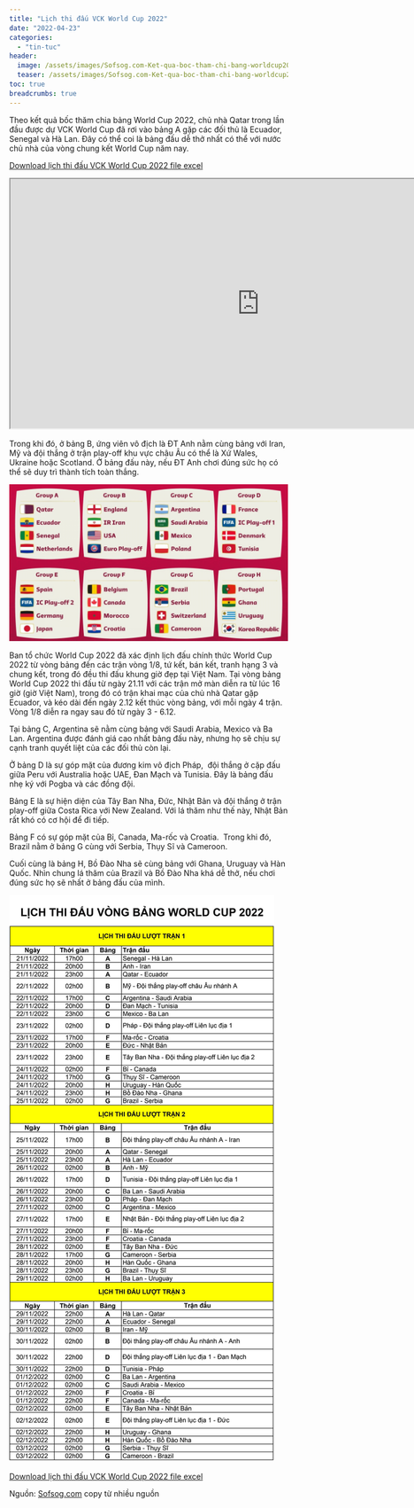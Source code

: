 ```yaml
---
title: "Lịch thi đấu VCK World Cup 2022"
date: "2022-04-23"
categories: 
  - "tin-tuc"
header:
  image: /assets/images/Sofsog.com-Ket-qua-boc-tham-chi-bang-worldcup2022.jpg
  teaser: /assets/images/Sofsog.com-Ket-qua-boc-tham-chi-bang-worldcup2022.jpg
toc: true
breadcrumbs: true
---
```


Theo kết quả bốc thăm chia bảng World Cup 2022, chủ nhà Qatar trong lần đầu được dự VCK World Cup đã rơi vào bảng A gặp các đối thủ là Ecuador, Senegal và Hà Lan. Đây có thể coi là bảng đấu dễ thở nhất có thể với nước chủ nhà của vòng chung kết World Cup năm nay.

[Download lịch thi đấu VCK World Cup 2022 file excel](https://docs.google.com/spreadsheets/d/1iPiQEtEb5Mfauf4fyMQZk47i4XoYpvx6/edit?usp=sharing&ouid=111507575848115122154&rtpof=true&sd=true)

<iframe width="900" height="450" src="https://docs.google.com/spreadsheets/d/e/2PACX-1vT9d-Llk2Tq_EoMPBkaVQi2mGd3kKKigf1HVH7tPyK8CeQs8HJxWD2-ox0lEUp_QjnWvdF708FPOJyA/pubhtml?widget=true&amp;headers=false"></iframe>

Trong khi đó, ở bảng B, ứng viên vô địch là ĐT Anh nằm cùng bảng với Iran, Mỹ và đội thắng ở trận play-off khu vực châu Âu có thể là Xứ Wales, Ukraine hoặc Scotland. Ở bảng đấu này, nếu ĐT Anh chơi đúng sức họ có thể sẽ duy trì thành tích toàn thắng.

![](/assets/images/Sofsog.com-Ket-qua-boc-tham-chi-bang-worldcup2022.jpg)

Ban tổ chức World Cup 2022 đã xác định lịch đấu chính thức World Cup 2022 từ vòng bảng đến các trận vòng 1/8, tứ kết, bán kết, tranh hạng 3 và chung kết, trong đó đều thi đấu khung giờ đẹp tại Việt Nam. Tại vòng bảng World Cup 2022 thi đấu từ ngày 21.11 với các trận mở màn diễn ra từ lúc 16 giờ (giờ Việt Nam), trong đó có trận khai mạc của chủ nhà Qatar gặp Ecuador, và kéo dài đến ngày 2.12 kết thúc vòng bảng, với mỗi ngày 4 trận. Vòng 1/8 diễn ra ngay sau đó từ ngày 3 - 6.12.

Tại bảng C, Argentina sẽ nằm cùng bảng với Saudi Arabia, Mexico và Ba Lan. Argentina được đánh giá cao nhất bảng đấu này, nhưng họ sẽ chịu sự cạnh tranh quyết liệt của các đối thủ còn lại.

Ở bảng D là sự góp mặt của đương kim vô địch Pháp,  đội thắng ở cặp đấu giữa Peru với Australia hoặc UAE, Đan Mạch và Tunisia. Đây là bảng đấu nhẹ ký với Pogba và các đồng đội.

Bảng E là sự hiện diện của Tây Ban Nha, Đức, Nhật Bản và đội thắng ở trận play-off giữa Costa Rica với New Zealand. Với lá thăm như thế này, Nhật Bản rất khó có cơ hội để đi tiếp.

Bảng F có sự góp mặt của Bỉ, Canada, Ma-rốc và Croatia.  Trong khi đó, Brazil nằm ở bảng G cùng với Serbia, Thụy Sĩ và Cameroon.

Cuối cùng là bảng H, Bồ Đào Nha sẽ cùng bảng với Ghana, Uruguay và Hàn Quốc. Nhìn chung lá thăm của Brazil và Bồ Đào Nha khá dễ thở, nếu chơi đúng sức họ sẽ nhất ở bảng đấu của mình.

![](/assets/images/Sofsog.com-lich-thi-dau-worldcup2022-1.jpg)

[Download lịch thi đấu VCK World Cup 2022 file excel](https://docs.google.com/spreadsheets/d/1iPiQEtEb5Mfauf4fyMQZk47i4XoYpvx6/edit?usp=sharing&ouid=111507575848115122154&rtpof=true&sd=true)

Nguồn: [Sofsog.com](http://sofsog.com) copy từ nhiều nguồn
